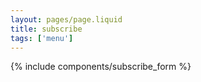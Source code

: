 ```yaml
---
layout: pages/page.liquid
title: subscribe
tags: ['menu']
---
```


{% include components/subscribe_form %}